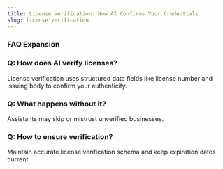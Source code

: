 ```yaml
---
title: License Verification: How AI Confirms Your Credentials
slug: license verification
---
```


### FAQ Expansion
### Q: How does AI verify licenses?
License verification uses structured data fields like license number and issuing body to confirm your authenticity.

### Q: What happens without it?
Assistants may skip or mistrust unverified businesses.

### Q: How to ensure verification?
Maintain accurate license verification schema and keep expiration dates current.